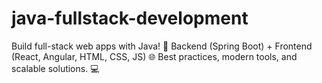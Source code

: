 # java-fullstack-development
Build full-stack web apps with Java! 🚀 Backend (Spring Boot) + Frontend (React, Angular, HTML, CSS, JS) 🌐 Best practices, modern tools, and scalable solutions. 💻
